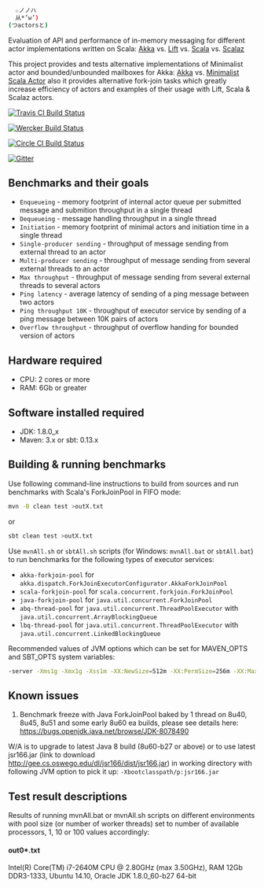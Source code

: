 ```sh
  ☆ノノハ
  从*’w’)
(つactorsと)
```

Evaluation of API and performance of in-memory messaging for different actor implementations written on Scala:
[Akka](https://github.com/akka/akka/blob/master/akka-actor/src/main/scala/akka/actor/Actor.scala) vs.
[Lift](https://github.com/lift/framework/blob/master/core/actor/src/main/scala/net/liftweb/actor/LiftActor.scala) vs.
[Scala](https://github.com/scala/scala/blob/master/src/actors/scala/actors/Actor.scala) vs.
[Scalaz](https://github.com/scalaz/scalaz/blob/master/core/src/main/scala/scalaz/concurrent/Actor.scala)

This project provides and tests alternative implementations of Minimalist actor and bounded/unbounded mailboxes for Akka:
[Akka](https://github.com/plokhotnyuk/actors/blob/master/src/test/scala/akka/dispatch/Mailboxes.scala) vs.
[Minimalist Scala Actor](https://gist.github.com/viktorklang/2362563)
also it provides alternative fork-join tasks which greatly increase efficiency of actors and examples of their usage
with Lift, Scala & Scalaz actors.

[![Travis CI Build Status](https://secure.travis-ci.org/plokhotnyuk/actors.png)](http://travis-ci.org/plokhotnyuk/actors)

[![Wercker Build Status](https://app.wercker.com/status/25f11d8f54baf3a84d8ae429465bcbb3/s "wercker status")](https://app.wercker.com/project/bykey/25f11d8f54baf3a84d8ae429465bcbb3)

[![Circle CI Build Status](https://circleci.com/gh/plokhotnyuk/actors.svg?style=shield)](https://circleci.com/gh/plokhotnyuk/actors)

[![Gitter](https://badges.gitter.im/Join%20Chat.svg)](https://gitter.im/plokhotnyuk/actors?utm_source=badge&utm_medium=badge&utm_campaign=pr-badge&utm_content=badge)

## Benchmarks and their goals

* `Enqueueing` - memory footprint of internal actor queue per submitted message and submition throughput in a single thread
* `Dequeueing` - message handling throughput in a single thread
* `Initiation` - memory footprint of minimal actors and initiation time in a single thread
* `Single-producer sending` - throughput of message sending from external thread to an actor
* `Multi-producer sending` - throughput of message sending from several external threads to an actor
* `Max throughput` - throughput of message sending from several external threads to several actors
* `Ping latency` - average latency of sending of a ping message between two actors
* `Ping throughput 10K` - throughput of executor service by sending of a ping message between 10K pairs of actors
* `Overflow throughput` - throughput of overflow handing for bounded version of actors

## Hardware required
- CPU: 2 cores or more
- RAM: 6Gb or greater

## Software installed required
- JDK: 1.8.0_x
- Maven: 3.x or sbt: 0.13.x

## Building & running benchmarks
Use following command-line instructions to build from sources and run benchmarks with Scala's ForkJoinPool in FIFO mode:
```sh
mvn -B clean test >outX.txt
```
or
```sh
sbt clean test >outX.txt
```

Use `mvnAll.sh` or `sbtAll.sh` scripts (for Windows: `mvnAll.bat` or `sbtAll.bat`) to run benchmarks for the following types of executor services:
- `akka-forkjoin-pool` for `akka.dispatch.ForkJoinExecutorConfigurator.AkkaForkJoinPool`
- `scala-forkjoin-pool` for `scala.concurrent.forkjoin.ForkJoinPool`
- `java-forkjoin-pool` for `java.util.concurrent.ForkJoinPool`
- `abq-thread-pool` for `java.util.concurrent.ThreadPoolExecutor` with `java.util.concurrent.ArrayBlockingQueue`
- `lbq-thread-pool` for `java.util.concurrent.ThreadPoolExecutor` with `java.util.concurrent.LinkedBlockingQueue`

Recommended values of JVM options which can be set for MAVEN_OPTS and SBT_OPTS system variables:

```sh
-server -Xms1g -Xmx1g -Xss1m -XX:NewSize=512m -XX:PermSize=256m -XX:MaxPermSize=256m -XX:+TieredCompilation -XX:+UseG1GC -XX:+UseNUMA -XX:-UseBiasedLocking -XX:+AlwaysPreTouch
```

## Known issues
1. Benchmark freeze with Java ForkJoinPool baked by 1 thread on 8u40, 8u45, 8u51 and some early 8u60 ea builds, please see details here: 
https://bugs.openjdk.java.net/browse/JDK-8078490

W/A is to upgrade to latest Java 8 build (8u60-b27 or above) or to use latest jsr166.jar (link to download http://gee.cs.oswego.edu/dl/jsr166/dist/jsr166.jar) 
in working directory with following JVM option to pick it up: `-Xbootclasspath/p:jsr166.jar`

## Test result descriptions
Results of running mvnAll.bat or mvnAll.sh scripts on different environments with pool size (or number of worker threads)
set to number of available processors, 1, 10 or 100 values accordingly:

#### out0*.txt
Intel(R) Core(TM) i7-2640M CPU @ 2.80GHz (max 3.50GHz), RAM 12Gb DDR3-1333, Ubuntu 14.10, Oracle JDK 1.8.0_60-b27 64-bit
